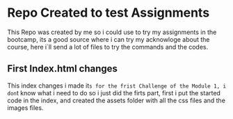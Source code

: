 # Repo Created to test Assignments
This Repo was created by me so i could use to try my assignments in the bootcamp, its a good source where i can try my acknowloge about the course, here i`ll send a lot of files to try the commands and the codes.

## First Index.html changes

This index changes i made it`s for the frist Challenge of the Module 1, i don`t know what i need to do so i just did the firts part, first i put the started code in the index, and created the assets folder with all the css files and the images files.
